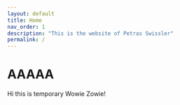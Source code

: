 ```yaml
---
layout: default
title: Home
nav_order: 1
description: "This is the website of Petras Swissler"
permalink: /
---
```




# AAAAA
Hi this is temporary
Wowie Zowie!

